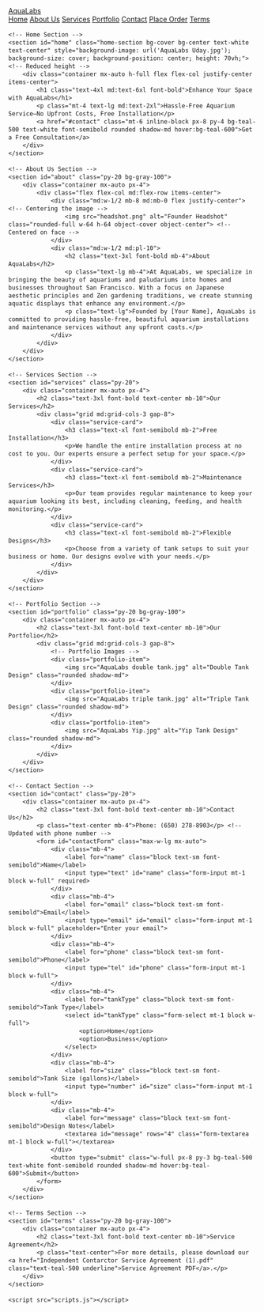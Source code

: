 <!DOCTYPE html>
<html lang="en">

<head>
    <meta charset="UTF-8">
    <meta http-equiv="X-UA-Compatible" content="IE=edge">
    <meta name="viewport" content="width=device-width, initial-scale=1.0">
    <title>AquaLabs - Aquarium Services in San Francisco</title>
    <link href="https://cdn.jsdelivr.net/npm/tailwindcss@2.2.19/dist/tailwind.min.css" rel="stylesheet">
    <link rel="stylesheet" href="styles.css">
</head>

<body class="bg-white text-gray-800">
    <!-- Navbar -->
    <nav class="bg-white fixed w-full shadow-md z-10">
        <div class="max-w-7xl mx-auto px-4 sm:px-6 lg:px-8">
            <div class="flex items-center justify-between h-16">
                <div class="flex items-center">
                    <a href="#home" class="text-2xl font-bold text-teal-500">AquaLabs</a>
                </div>
                <div class="hidden md:flex space-x-4">
                    <a href="#home" class="nav-link">Home</a>
                    <a href="#about" class="nav-link">About Us</a>
                    <a href="#services" class="nav-link">Services</a>
                    <a href="#portfolio" class="nav-link">Portfolio</a>
                    <a href="#contact" class="nav-link">Contact</a>
                    <a href="order.html" class="nav-link">Place Order</a> <!-- Corrected link to order page -->
                    <a href="#terms" class="nav-link">Terms</a>
                </div>
            </div>
        </div>
    </nav>

    <!-- Home Section -->
    <section id="home" class="home-section bg-cover bg-center text-white text-center" style="background-image: url('AquaLabs Uday.jpg'); background-size: cover; background-position: center; height: 70vh;"> <!-- Reduced height -->
        <div class="container mx-auto h-full flex flex-col justify-center items-center">
            <h1 class="text-4xl md:text-6xl font-bold">Enhance Your Space with AquaLabs</h1>
            <p class="mt-4 text-lg md:text-2xl">Hassle-Free Aquarium Service—No Upfront Costs, Free Installation</p>
            <a href="#contact" class="mt-6 inline-block px-8 py-4 bg-teal-500 text-white font-semibold rounded shadow-md hover:bg-teal-600">Get a Free Consultation</a>
        </div>
    </section>

    <!-- About Us Section -->
    <section id="about" class="py-20 bg-gray-100">
        <div class="container mx-auto px-4">
            <div class="flex flex-col md:flex-row items-center">
                <div class="md:w-1/2 mb-8 md:mb-0 flex justify-center"> <!-- Centering the image -->
                    <img src="headshot.png" alt="Founder Headshot" class="rounded-full w-64 h-64 object-cover object-center"> <!-- Centered on face -->
                </div>
                <div class="md:w-1/2 md:pl-10">
                    <h2 class="text-3xl font-bold mb-4">About AquaLabs</h2>
                    <p class="text-lg mb-4">At AquaLabs, we specialize in bringing the beauty of aquariums and paludariums into homes and businesses throughout San Francisco. With a focus on Japanese aesthetic principles and Zen gardening traditions, we create stunning aquatic displays that enhance any environment.</p>
                    <p class="text-lg">Founded by [Your Name], AquaLabs is committed to providing hassle-free, beautiful aquarium installations and maintenance services without any upfront costs.</p>
                </div>
            </div>
        </div>
    </section>

    <!-- Services Section -->
    <section id="services" class="py-20">
        <div class="container mx-auto px-4">
            <h2 class="text-3xl font-bold text-center mb-10">Our Services</h2>
            <div class="grid md:grid-cols-3 gap-8">
                <div class="service-card">
                    <h3 class="text-xl font-semibold mb-2">Free Installation</h3>
                    <p>We handle the entire installation process at no cost to you. Our experts ensure a perfect setup for your space.</p>
                </div>
                <div class="service-card">
                    <h3 class="text-xl font-semibold mb-2">Maintenance Services</h3>
                    <p>Our team provides regular maintenance to keep your aquarium looking its best, including cleaning, feeding, and health monitoring.</p>
                </div>
                <div class="service-card">
                    <h3 class="text-xl font-semibold mb-2">Flexible Designs</h3>
                    <p>Choose from a variety of tank setups to suit your business or home. Our designs evolve with your needs.</p>
                </div>
            </div>
        </div>
    </section>

    <!-- Portfolio Section -->
    <section id="portfolio" class="py-20 bg-gray-100">
        <div class="container mx-auto px-4">
            <h2 class="text-3xl font-bold text-center mb-10">Our Portfolio</h2>
            <div class="grid md:grid-cols-3 gap-8">
                <!-- Portfolio Images -->
                <div class="portfolio-item">
                    <img src="AquaLabs double tank.jpg" alt="Double Tank Design" class="rounded shadow-md">
                </div>
                <div class="portfolio-item">
                    <img src="AquaLabs triple tank.jpg" alt="Triple Tank Design" class="rounded shadow-md">
                </div>
                <div class="portfolio-item">
                    <img src="AquaLabs Yip.jpg" alt="Yip Tank Design" class="rounded shadow-md">
                </div>
            </div>
        </div>
    </section>

    <!-- Contact Section -->
    <section id="contact" class="py-20">
        <div class="container mx-auto px-4">
            <h2 class="text-3xl font-bold text-center mb-10">Contact Us</h2>
            <p class="text-center mb-4">Phone: (650) 278-8903</p> <!-- Updated with phone number -->
            <form id="contactForm" class="max-w-lg mx-auto">
                <div class="mb-4">
                    <label for="name" class="block text-sm font-semibold">Name</label>
                    <input type="text" id="name" class="form-input mt-1 block w-full" required>
                </div>
                <div class="mb-4">
                    <label for="email" class="block text-sm font-semibold">Email</label>
                    <input type="email" id="email" class="form-input mt-1 block w-full" placeholder="Enter your email">
                </div>
                <div class="mb-4">
                    <label for="phone" class="block text-sm font-semibold">Phone</label>
                    <input type="tel" id="phone" class="form-input mt-1 block w-full">
                </div>
                <div class="mb-4">
                    <label for="tankType" class="block text-sm font-semibold">Tank Type</label>
                    <select id="tankType" class="form-select mt-1 block w-full">
                        <option>Home</option>
                        <option>Business</option>
                    </select>
                </div>
                <div class="mb-4">
                    <label for="size" class="block text-sm font-semibold">Tank Size (gallons)</label>
                    <input type="number" id="size" class="form-input mt-1 block w-full">
                </div>
                <div class="mb-4">
                    <label for="message" class="block text-sm font-semibold">Design Notes</label>
                    <textarea id="message" rows="4" class="form-textarea mt-1 block w-full"></textarea>
                </div>
                <button type="submit" class="w-full px-8 py-3 bg-teal-500 text-white font-semibold rounded shadow-md hover:bg-teal-600">Submit</button>
            </form>
        </div>
    </section>

    <!-- Terms Section -->
    <section id="terms" class="py-20 bg-gray-100">
        <div class="container mx-auto px-4">
            <h2 class="text-3xl font-bold text-center mb-10">Service Agreement</h2>
            <p class="text-center">For more details, please download our <a href="Independent Contarctor Service Agreement (1).pdf" class="text-teal-500 underline">Service Agreement PDF</a>.</p>
        </div>
    </section>

    <script src="scripts.js"></script>
</body>

</html>
